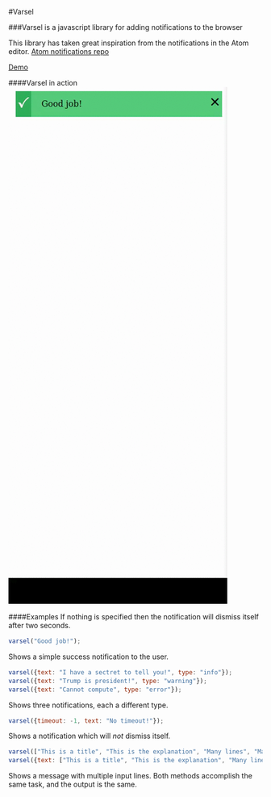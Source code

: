 #Varsel

###Varsel is a javascript library for adding notifications to the browser

This library has taken great inspiration from the notifications in the Atom editor. 
[Atom notifications repo](https://github.com/atom/notifications)

[Demo](http://varsel.freelunch.no)

####Varsel in action
![](https://github.com/ogdans3/varsel/blob/master/videos/demo.gif)

####Examples
If nothing is specified then the notification will dismiss itself after two seconds.

```javascript
varsel("Good job!");
```
Shows a simple success notification to the user.

```javascript
varsel({text: "I have a sectret to tell you!", type: "info"});
varsel({text: "Trump is president!", type: "warning"});
varsel({text: "Cannot compute", type: "error"});
```
Shows three notifications, each a different type.

```javascript
varsel({timeout: -1, text: "No timeout!"});
```
Shows a notification which will *not* dismiss itself.

```javascript
varsel(["This is a title", "This is the explanation", "Many lines", "Many lines", "Many lines", "Many lines", "Many lines", "Many lines"]);
varsel({text: ["This is a title", "This is the explanation", "Many lines", "Many lines", "Many lines", "Many lines", "Many lines", "Many lines"]});
```
Shows a message with multiple input lines. Both methods accomplish the same task, and the output is the same.

